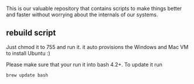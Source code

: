 This is our valuable repository that contains scripts to make things better and faster without worrying about the internals of our systems.

## rebuild script
Just chmod it to 755 and run it. it auto provisions the Windows and Mac VM to install Ubuntu :) 

Please make sure that your run it into bash 4.2+.
To update it run
```
brew update bash
```
